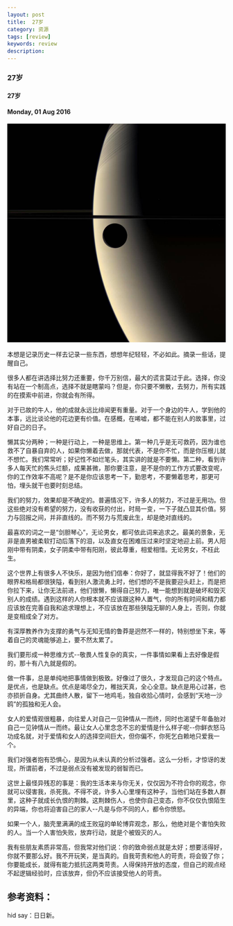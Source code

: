 ```yaml
---
layout: post
title:  27岁
category: 资源
tags: [review]
keywords: review
description:
---
```


### 27岁

#### 27岁

#### Monday, 01 Aug 2016

![cassini](/../../assets/img/resource/2016/cassini_3.jpg)

本想是记录历史一样去记录一些东西，想想年纪轻轻，不必如此。摘录一些话，提醒自己。

很多人都在讲选择比努力还重要，你千万别信，最大的谎言莫过于此。选择，你没有站在一个制高点，选择不就是瞎蒙吗？但是，你只要不懒散，去努力，所有实践的在摸索中前进，你就会有所得。

对于已故的牛人，他的成就永远比绯闻更有重量。对于一个身边的牛人，学到他的本事，远比谈论他的花边更有价值。在感概，在唏嘘，都不能在别人的故事里，过好自己的日子。

懒其实分两种；一种是行动上，一种是思维上。第一种几乎是无可救药，因为谁也救不了自暴自弃的人，如果你懒着去做，那就代表，不是你不忙，而是你压根儿就不想忙。我们常常听；好记性不如烂笔头，其实讲的就是不要懒。第二种，看到许多人每天忙的焦头烂额，成果甚微，那你要注意，是不是你的工作方式要改变呢，你的工作效率不高呢？是不是你应该思考一下，勤思考，不要懒着思考，那更可怕，埋头就干也要时刻总结。

我们的努力，效果却是不确定的。普遍情况下，许多人的努力，不过是无用功。但这些绝对没有希望的努力，没有收获的付出，时局一变，一下子就凸显其价值。努力与回报之间，并非直线的。而不努力与荒废此生，却是绝对直线的。

最喜欢的词之一是“剑胆琴心”，无论男女，都可依此词来追求之。最美的景象，无非是直男被柔软打动后落下的泪，以及直女在困难压过来时坚定地迎上前。男人阳刚中带有阴柔，女子阴柔中带有阳刚，彼此尊重，相爱相惜。无论男女，不枉此生。

这个世界上有很多人不快乐，是因为他们信奉：你好了，就显得我不好了！他们的眼界和格局都很狭隘，看到别人激流勇上时，他们想的不是我要迎头赶上，而是把你拉下来，让你无法前进，他们很懒，懒得自己努力，唯一能想到就是破坏和毁灭别人的成绩。遇到这样的人你根本就不应该跟这种人置气，你的所有时间和精力都应该放在完善自我和追求理想上，不应该放在那些狭隘无聊的人身上，否则，你就是变相成全了对方。

有深厚教养作为支撑的勇气与无知无情的鲁莽是迥然不一样的，特别想坐下来，等着自己的灵魂能够追上，要不然太累了。

我们要形成一种思维方式--敬畏人性复杂的真实，一件事情如果看上去好像是假的，那十有八九就是假的。

做一件事，总是单纯地把事情做到极致。好像过了很久，才发现自己的这个特点。是优点，也是缺点。优点是竭尽全力，稚拙天真，全心全意。缺点是用心过甚，也亦损折自身。尤其曲终人散，留下一地鸡毛，独自收拾心情时，会感到“天地一沙鸥”的孤独和无人会。

女人的爱情观很粗暴，向往爱人对自己一见钟情从一而终，同时也渴望千年备胎对自己一见钟情从一而终。最让女人心里念念不忘的爱情是什么样子呢--你鲜衣怒马功成名就，对于爱情和女人的选择空间巨大，但你偏不，你死乞白赖地只爱我一个。

我们对强者抱有恐惧心，是因为从未认真的分析过强者。这么一分析，才惊讶的发现，所谓前者，不过是弱点没有被发现的弱智而已。

这世上最怪异残忍的事是：我的生活本来与你无关，仅仅因为不符合你的观念，你就可以侵害我，杀死我。不得不说，许多人心里埋有这种子，当他们站在多数人群里，这种子就成长仇恨的荆棘。这荆棘伤人，也使你自己变态，你不仅仅仇恨陌生的异端，你也将迫害自己的家人--凡是与你不同的人，都令你愤怒。

如果一个人，脑壳里满满的成王败寇的单轮博弈观念，那么，他绝对是个害怕失败的人。当一个人害怕失败，放弃行动，就是个被毁灭的人。

我有些朋友素质非常高，但我常对他们说：你的致命弱点就是太好；想要活得好，你就不要那么好。我不开玩笑，是当真的。自我苛责和他人的苛责，将会毁了你；你要能成长，就得有能力抵抗这两类苛责。人得保持开放的态度，但自己的观点经不起逻辑经验时，应该放弃，但仍不应该接受他人的苛责。
## 参考资料：

hid say：日日新。
